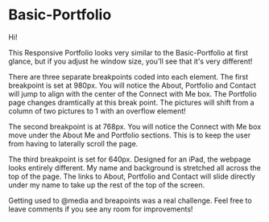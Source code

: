 # Basic-Portfolio

Hi!

This Responsive Portfolio looks very similar to the Basic-Portfolio at first glance, but if you adjust he window size, you'll see that it's very different!

There are three separate breakpoints coded into each element.  The first breakpoint is set at 980px.  You will notice the About, Portfolio and Contact will jump to align with the center of the Connect with Me box.  The Portfolio page changes dramtically at this break point.  The pictures will shift from a column of two pictures to 1 with an overflow element!

The second breakpoint is at 768px.  You will notice the Connect with Me box move under the About Me and Portfolio sections.  This is to keep the user from having to laterally scroll the page.

The third breakpoint is set for 640px.  Designed for an iPad, the webpage looks entirely different.  My name and background is stretched all across the top of the page.  The links to About, Portfolio and Contact will slide directly under my name to take up the rest of the top of the screen.

Getting used to  @media and breapoints was a real challenge.  Feel free to leave comments if you see any room for improvements!